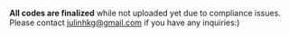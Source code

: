 **All codes are finalized** while not uploaded yet due to compliance issues. Please contact julinhkg@gmail.com if you have any inquiries:)
